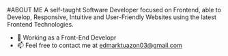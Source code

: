 #ABOUT ME
A self-taught Software Developer focused on Frontend, able to Develop, Responsive, Intuitive and User-Friendly Websites using the latest Frontend Technologies.



- 💼 Working as a Front-End Developr
- 📫 Feel free to contact me at edmarktuazon03@gmail.com

<!---
edmarktuazon/edmarktuazon is a ✨ special ✨ repository because its `README.md` (this file) appears on your GitHub profile.
You can click the Preview link to take a look at your changes.
--->
